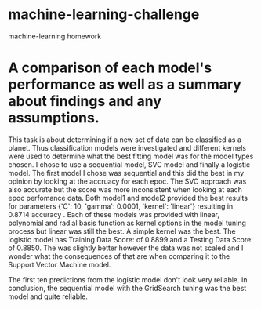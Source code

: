 # machine-learning-challenge
machine-learning homework


# A comparison of each model's performance as well as a summary about findings and any assumptions. 

This task is about determining if a new set of data can be classified as a planet. Thus classification models were investigated  and different kernels were used to determine what the best fitting model was for the model types chosen. I chose to use a sequential model, SVC model and finally a logistic model. The first model I chose was sequential and this did the best in my opinion by looking at the accruacy for each epoc. The SVC approach was also accurate but the score was more inconsistent when looking at each epoc perfomance data. Both model1 and model2 provided the best results for parameters  {'C': 10, 'gamma': 0.0001, 'kernel': 'linear'} resulting in 0.8714 accuracy . Each of these models was provided with linear, polynomial and radial basis function as kernel options in the model tuning process but linear was still the best. A simple kernel was the best. The logistic model has Training Data Score: of 0.8899 and a Testing Data Score: of 0.8850. The was slightly better however the data was not scaled and I wonder what the consequences of that are when comparing it to the Support Vector Machine model. 


The first ten predictions from the logistic model don't look very reliable. 
In conclusion, the sequential model with the GridSearch tuning was the best model and quite reliable. 